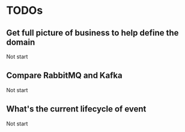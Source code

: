 # TODOs

## Get full picture of business to help define the domain

Not start

## Compare RabbitMQ and Kafka

Not start

## What's the current lifecycle of event

Not start



